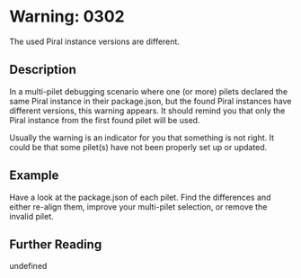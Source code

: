 # Warning: 0302

The used Piral instance versions are different.

## Description

In a multi-pilet debugging scenario where one (or more) pilets
declared the same Piral instance in their package.json, but the
found Piral instances have different versions, this warning appears.
It should remind you that only the Piral instance from the first
found pilet will be used.

Usually the warning is an indicator for you that something is not
right. It could be that some pilet(s) have not been properly set up
or updated.

## Example

Have a look at the package.json of each pilet. Find the differences
and either re-align them, improve your multi-pilet selection, or
remove the invalid pilet.

## Further Reading

undefined
